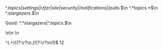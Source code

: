 ^.*topics|settings|rzfzr|site|security|/notifications|/pulls.*$\n
^.*topics.*$\n
^.*stargazers.*$\n


Good:
^.*stargazers|^.*topics.*$\n

\n\n
\n

^(.+)((?:\r?\n.*)*)(?:\r?\n\1)$
$1$2